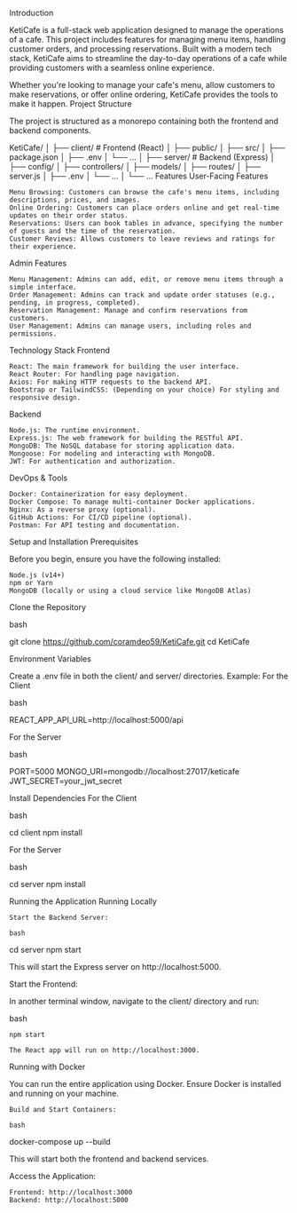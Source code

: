 Introduction

KetiCafe is a full-stack web application designed to manage the operations of a cafe. This project includes features for managing menu items, handling customer orders, and processing reservations. Built with a modern tech stack, KetiCafe aims to streamline the day-to-day operations of a cafe while providing customers with a seamless online experience.

Whether you're looking to manage your cafe's menu, allow customers to make reservations, or offer online ordering, KetiCafe provides the tools to make it happen.
Project Structure

The project is structured as a monorepo containing both the frontend and backend components.

KetiCafe/
│
├── client/                  # Frontend (React)
│   ├── public/
│   ├── src/
│   ├── package.json
│   ├── .env
│   └── ...
│
├── server/                  # Backend (Express)
│   ├── config/
│   ├── controllers/
│   ├── models/
│   ├── routes/
│   ├── server.js
│   ├── .env
│   └── ...
│
└── ...
Features
User-Facing Features

    Menu Browsing: Customers can browse the cafe's menu items, including descriptions, prices, and images.
    Online Ordering: Customers can place orders online and get real-time updates on their order status.
    Reservations: Users can book tables in advance, specifying the number of guests and the time of the reservation.
    Customer Reviews: Allows customers to leave reviews and ratings for their experience.

Admin Features

    Menu Management: Admins can add, edit, or remove menu items through a simple interface.
    Order Management: Admins can track and update order statuses (e.g., pending, in progress, completed).
    Reservation Management: Manage and confirm reservations from customers.
    User Management: Admins can manage users, including roles and permissions.

Technology Stack
Frontend

    React: The main framework for building the user interface.
    React Router: For handling page navigation.
    Axios: For making HTTP requests to the backend API.
    Bootstrap or TailwindCSS: (Depending on your choice) For styling and responsive design.

Backend

    Node.js: The runtime environment.
    Express.js: The web framework for building the RESTful API.
    MongoDB: The NoSQL database for storing application data.
    Mongoose: For modeling and interacting with MongoDB.
    JWT: For authentication and authorization.

DevOps & Tools

    Docker: Containerization for easy deployment.
    Docker Compose: To manage multi-container Docker applications.
    Nginx: As a reverse proxy (optional).
    GitHub Actions: For CI/CD pipeline (optional).
    Postman: For API testing and documentation.

Setup and Installation
Prerequisites

Before you begin, ensure you have the following installed:

    Node.js (v14+)
    npm or Yarn
    MongoDB (locally or using a cloud service like MongoDB Atlas)
Clone the Repository

bash

git clone https://github.com/coramdeo59/KetiCafe.git
cd KetiCafe

Environment Variables

Create a .env file in both the client/ and server/ directories. Example:
For the Client

bash

REACT_APP_API_URL=http://localhost:5000/api

For the Server

bash

PORT=5000
MONGO_URI=mongodb://localhost:27017/keticafe
JWT_SECRET=your_jwt_secret

Install Dependencies
For the Client

bash

cd client
npm install

For the Server

bash

cd server
npm install

Running the Application
Running Locally

    Start the Backend Server:

    bash

cd server
npm start

This will start the Express server on http://localhost:5000.

Start the Frontend:

In another terminal window, navigate to the client/ directory and run:

bash

    npm start

    The React app will run on http://localhost:3000.

Running with Docker

You can run the entire application using Docker. Ensure Docker is installed and running on your machine.

    Build and Start Containers:

    bash

docker-compose up --build

This will start both the frontend and backend services.

Access the Application:

    Frontend: http://localhost:3000
    Backend: http://localhost:5000
